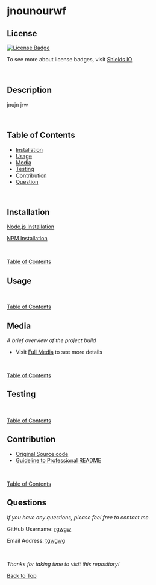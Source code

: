 

# jnounourwf

## License
[![License Badge](https://img.shields.io/badge/license-mit-green?style=plastic)](https://choosealicense.com/licenses/mit/)&nbsp;

To see more about license badges, visit [Shields IO](https://shields.io/category/license)

&nbsp;

## Description
jnojn jrw

&nbsp;

## Table of Contents

 * [Installation](#installation)
 * [Usage](#usage)
 * [Media](#media)
 * [Testing](#testing)
 * [Contribution](#contribution)
 * [Question](#username)

&nbsp;

## Installation



[Node.js Installation](https://nodejs.org/en)

[NPM Installation](https://docs.npmjs.com/cli/v8/commands/npm-install)

&nbsp;

[Table of Contents](#table-of-contents)



## Usage



&nbsp;

[Table of Contents](#table-of-contents)



## Media
_A brief overview of the project build_
&nbsp;

 

* Visit [Full Media](https://drive.google.com/file/d/11rmrzXOINSVQvJi2bLvetUP0_cHiLzjO/view) to see more details

&nbsp;

[Table of Contents](#table-of-contents)



## Testing



&nbsp;

[Table of Contents](#table-of-contents)



## Contribution



* [Original Source code](https://github.com/coding-boot-camp/potential-enigma)
* [Guideline to Professional README](https://coding-boot-camp.github.io/full-stack/github/professional-readme-guide)

&nbsp;

[Table of Contents](#table-of-contents)



## Questions

_If you have any questions, please feel free to contact me._

GitHub Username: [rgwgw](https://github.com/rgwgw)

Email Address: <a href="mailto:tgwgwg">tgwgwg</a>

&nbsp;

_Thanks for taking time to visit this repository!_

[Back to Top](#)

